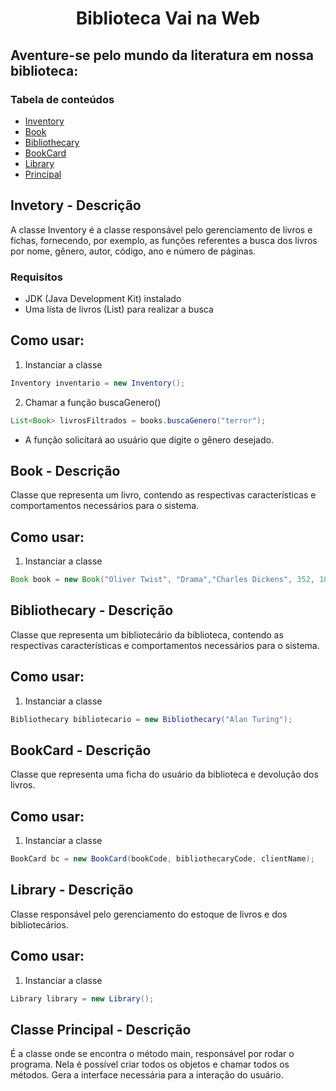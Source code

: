 <h1 align="center">Biblioteca Vai na Web</h1>

## Aventure-se pelo mundo da literatura em nossa biblioteca:

### Tabela de conteúdos

- [Inventory](#invetory---descrição)
- [Book](#book---descrição)
- [Bibliothecary](#bibliothecary---descrição)
- [BookCard](#bookcard---descrição)
- [Library](#library---descrição)
- [Principal](#classe-principal---descrição)

## Invetory - Descrição

A classe Inventory é a classe responsável pelo gerenciamento de livros e fichas, fornecendo, por exemplo, as funções referentes a busca dos livros por nome, gênero, autor, código, ano e número de páginas.

### Requisitos

- JDK (Java Development Kit) instalado
- Uma lista de livros (List<Book>) para realizar a busca

## Como usar:

1. Instanciar a classe

```java
Inventory inventario = new Inventory();
```

2. Chamar a função buscaGenero()

```java
List<Book> livrosFiltrados = books.buscaGenero("terror");
```

- A função solicitará ao usuário que digite o gênero desejado.

## Book - Descrição

Classe que representa um livro, contendo as respectivas características e comportamentos necessários para o sistema.

## Como usar:

1. Instanciar a classe

```java
Book book = new Book("Oliver Twist", "Drama","Charles Dickens", 352, 1838);
```

## Bibliothecary - Descrição

Classe que representa um bibliotecário da biblioteca, contendo as respectivas características e comportamentos necessários para o sistema.

## Como usar:

1. Instanciar a classe

```java
Bibliothecary bibliotecario = new Bibliothecary("Alan Turing");
```

## BookCard - Descrição

Classe que representa uma ficha do usuário da biblioteca e devolução dos livros.

## Como usar:

1. Instanciar a classe

```java
BookCard bc = new BookCard(bookCode, bibliothecaryCode, clientName);
```

## Library - Descrição

Classe responsável pelo gerenciamento do estoque de livros e dos bibliotecários.

## Como usar:

1. Instanciar a classe

```java
Library library = new Library();
```

## Classe Principal - Descrição

É a classe onde se encontra o método main, responsável por rodar o programa.
Nela é possível criar todos os objetos e chamar todos os métodos. Gera a interface necessária para a interação do usuário.
